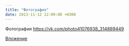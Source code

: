 ```yaml
---
title: "Фотография"
date: 2013-11-12 12:09:00 +0300
---
```


Фотография
https://vk.com/photo41076938_314889449

[Вложение](https://vk.com/photo41076938_314889449)
